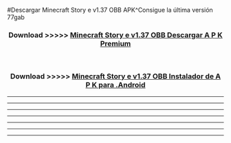 #Descargar Minecraft Story e v1.37 OBB  APK^Consigue la última versión 77gab



<div align="center">
<h3>Download >>>>> <a href="https://es-sites.web.app/?es= Minecraft Story e v1.37 OBB ">Minecraft Story e v1.37 OBB  Descargar A P K Premium</a></h3><br>

<h3>Download >>>>> <a href="https://es-sites.web.app/?es= Minecraft Story e v1.37 OBB ">Minecraft Story e v1.37 OBB  Instalador de A P K para .Android</a></h3>
</div>


----------------------------------------------------------

----------------------------------------------------------

----------------------------------------------------------

----------------------------------------------------------

----------------------------------------------------------

----------------------------------------------------------

----------------------------------------------------------


